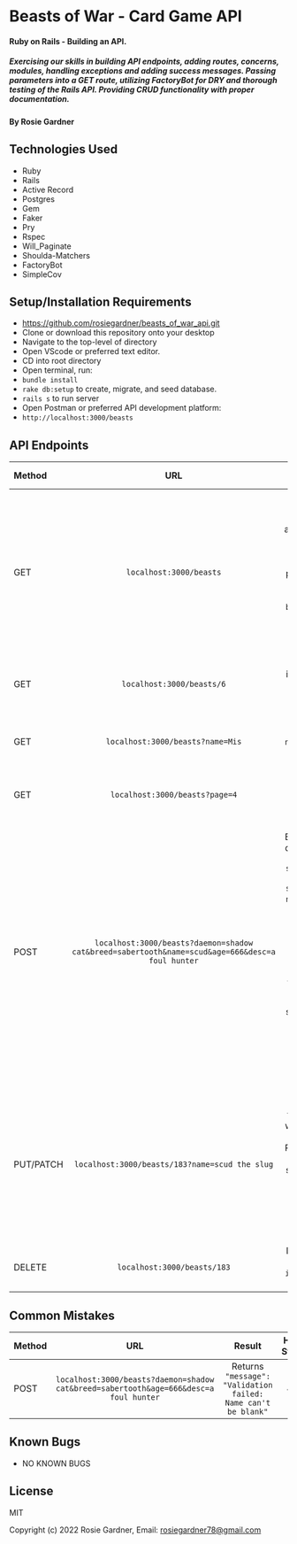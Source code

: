 # Beasts of War - Card Game API

#### Ruby on Rails - Building an API. 
##### Exercising our skills in building API endpoints, adding routes, concerns, modules, handling exceptions and adding success messages. Passing parameters into a GET route, utilizing FactoryBot for DRY and thorough testing of the Rails API. Providing CRUD functionality with proper documentation.

#### By Rosie Gardner

## Technologies Used

* Ruby
* Rails
* Active Record
* Postgres
* Gem
* Faker
* Pry
* Rspec
* Will_Paginate
* Shoulda-Matchers
* FactoryBot
* SimpleCov

## Setup/Installation Requirements

* https://github.com/rosiegardner/beasts_of_war_api.git
* Clone or download this repository onto your desktop
* Navigate to the top-level of directory
* Open VScode or preferred text editor.
* CD into root directory
* Open terminal, run: 
* `bundle install` 
* `rake db:setup` to create, migrate, and seed database.
* `rails s` to run server
* Open Postman or preferred API development platform:
* `http://localhost:3000/beasts`

## API Endpoints

| Method |   URL  | Result | HTTP Status |
| :---   | :----: |  :-----: | ---: |
| GET    | `localhost:3000/beasts` | Returns a list of all Beasts in alphabetical order by name and their parameters => `id`, `daemon`, `breed`, `name`, `age`, `desc`, `strength`, `weapon`, `available` | 200 |
| GET    | `localhost:3000/beasts/6` | Returns all information related to Beast with `id=6` | 200 |
| GET    | `localhost:3000/beasts?name=Mis` | Returns a Beast by `name` or `name ilike?` => 'Misty' | 200 |
| GET    | `localhost:3000/beasts?page=4` | Returns a list of 10 Beasts per page | 200 |
| POST   | `localhost:3000/beasts?daemon=shadow cat&breed=sabertooth&name=scud&age=666&desc=a foul hunter` | Adds a Beast to the database => `daemon: shadow cat`, `breed: sabertooth`, `name: scud`, `age: 666`, `desc: "a foul hunter"`, `strength: 9`, `weapon: sword`, `available: true` => If `POST` is successful, returns database object for newly created Beast. | 201 |
| PUT/PATCH | `localhost:3000/beasts/183?name=scud the slug` | Updates the name for a Beast with `id=183`. If PUT/PATCH is successful, returns database object for newly updated Beast. | 200 |
| DELETE | `localhost:3000/beasts/183` | Deletes the Beast with `id=183` from database | 200 |

## Common Mistakes

| Method |   URL  | Result | HTTP Status | Excuse |
| :---   | :----: |  :-----: | :---: | --: |
| POST   | `localhost:3000/beasts?daemon=shadow cat&breed=sabertooth&age=666&desc=a foul hunter` | Returns `"message": "Validation failed: Name can't be blank"` | 422 | `localhost:3000/beasts?daemon=shadow cat&breed=sabertooth&age=666&desc=a foul hunter` => missing `name` input for Beast |

## Known Bugs

* NO KNOWN BUGS

## License

MIT

Copyright (c) 2022 Rosie Gardner, Email: <rosiegardner78@gmail.com>

